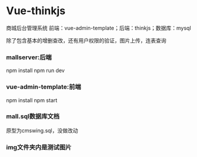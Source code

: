 # Vue-thinkjs
商城后台管理系统
前端：vue-admin-template；后端：thinkjs；数据库：mysql

除了包含基本的增删查改，还有用户权限的验证，图片上传，连表查询

### mallserver:后端   
npm install
npm run dev

### vue-admin-template:前端  
npm install
npm start

### mall.sql数据库文档
原型为cmswing.sql，没做改动

### img文件夹内是测试图片
